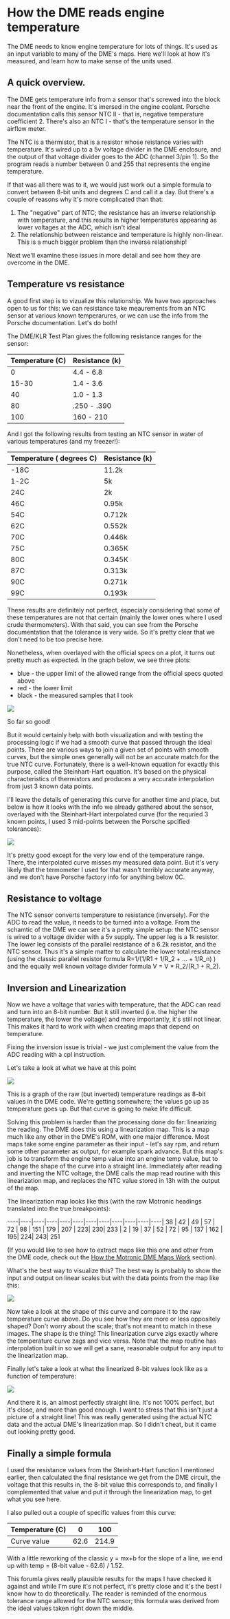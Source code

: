 # How the DME reads engine temperature

The DME needs to know engine temperature for lots of things. It's used as an input variable to many of the DME's maps. Here we'll look at how it's measured, and learn how to make sense of the units used. 

## A quick overview. 
The DME gets temperature info from a sensor that's screwed into the block near the front of the engine. It's imersed in the engine coolant. Porsche documentation calls this sensor NTC II - that is, negative temperature coefficient 2. There's also an NTC I - that's the temperature sensor in the airflow meter. 

The NTC is a thermistor, that is a resistor whose reistance varies with temperature. It's wired up to a 5v voltage divider in the DME enclosure, and the output of that voltage divider goes to the ADC (channel 3/pin 1). So the program reads a number between 0 and 255 that represents the engine temperature. 

If that was all there was to it, we would just work out a simple formula to convert between 8-bit units and degrees C and call it a day. But there's a couple of reasons why it's more complicated than that:

1. The "negative" part of NTC; the resistance has an inverse relationship with temperature, and this results in higher temperatures appearing as lower voltages at the ADC, which isn't ideal
2. The relationship between reistance and temperature is highly non-linear. This is a much bigger problem than the inverse relationship!

Next we'll examine these issues in more detail and see how they are overcome in the DME.

## Temperature vs resistance
A good first step is to vizualize this relationship. We have two approaches open to us for this: we can resistance take meaurements from an NTC sensor at various known temperarures, or we can use the info from the Porsche documentation. Let's do both!

The DME/KLR Test Plan gives the following resistance ranges for the sensor:

Temperature (C) | Resistance (k)
----------------|------------
0 | 4.4 - 6.8
15-30 | 1.4 - 3.6
40 | 1.0 - 1.3
80 | .250 - .390
100 | 160 - 210


And I got the following results from testing an NTC sensor in water of various temperatures (and my freezer!):

Temperature ( degrees C) | Resistance (k) 
-------------------------|------------
-18C | 11.2k
1-2C |  5k
24C | 2k
46C | 0.95k
54C | 0.712k
62C | 0.552k
70C | 0.446k
75C | 0.365K
80C | 0.345K
87C | 0.313k
90C | 0.271k
99C | 0.193k

These results are definitely not perfect, especialy considering that some of these temperatures are not that certain (mainly the lower ones where I used crude thermometers). With that said, you can see from the Porsche documentation that the tolerance is very wide. So it's pretty clear that we don't need to be too precise here. 

Nonetheless, when overlayed with the official specs on a plot, it turns out pretty much as expected. In the graph below, we see three plots:

* blue - the upper limit of the allowed range from the official specs quoted above
* red - the lower limit
* black - the measured samples that I took


![](images/dme_map_reading/measured_data_vs_ideal_2.png)

So far so good!

But it would certainly help with both visualization and with testing the processing logic if we had a smooth curve that passed through the ideal points. There are various ways to join a given set of points with smooth curves, but the simple ones generally will not be an accurate match for the true NTC curve. Fortunately, there is a well-known equation for exactly this purpose, called the Steinhart-Hart equation. It's based on the physical characteristics of thermistors and produces a very accurate interpolation from just 3 known data points. 

I'll leave the details of generating this curve for another time and place, but below is how it looks with the info we already gathered about the sensor, overlayed with the Steinhart-Hart interpolated curve (for the requried 3 known points, I used 3 mid-points between the Porsche spcified tolerances):

![](images/dme_map_reading/measured_data_vs_ideal_3.png)

It's pretty good except for the very low end of the temperature range. There, the interpolated curve misses my measured data point. But it's very likely that the termometer I used for that wasn't terribly accurate anyway, and we don't have Porsche factory info for anything below 0C. 

## Resistance to voltage

The NTC sensor converts temperature to resistance (inversely). For the ADC to read the value, it needs to be turned into a voltage. From the schamtic of the DME we can see it's a pretty simple setup: the NTC sensor is wired to a voltage divider with a 5v supply. The upper leg is a 1k resistor. The lower leg consists of the parallel resistance of a 6.2k resistor, and the NTC sensor. Thus it's a simple matter to calculate the lower total resistance (using the classic parallel resistor formula R=1/(1/R1 + 1/R_2 + ... + 1/R_n) ) and the equally well known voltage divider formula V = V * R_2/(R_1 + R_2).

## Inversion and Linearization 

Now we have a voltage that varies with temperature, that the ADC can read and turn into an 8-bit number. But it still inverted (i.e. the higher the temperature, the lower the voltage) and more importantly, it's still not linear. This makes it hard to work with when creating maps that depend on temperature. 

Fixing the inversion issue is trivial - we just complement the value from the ADC reading with a cpl instruction. 

Let's take a look at what we have at this point

![](images/dme_map_reading/raw_temperature_vs_8bit_values_1.png)

This is a graph of the raw (but inverted) temperature readings as 8-bit values in the DME code. We're getting somewhere; the values go up as temperature goes up. But that curve is going to make life difficult. 

Solving this problem is harder than the processing done do far: linearizing the reading. The DME does this using a linearization map. This is a map much like any other in the DME's ROM, with one major difference. Most maps take some engine parameter as their input - let's say rpm, and return some other parameter as output, for example spark advance. But this map's job is to transform the engine temp value into an engine temp value, but to change the shape of the curve into a straight line. Immediately after reading and inverting the NTC voltage, the DME calls the map read routine with this linearization map, and replaces the NTC value stored in 13h with the output of the map. 

The linearization map looks like this (with the raw Motronic headings translated into the true breakpoints):

----|----|----|----|----|----|----|----|----|----|----|----|
38 | 42 | 49 | 57 | 72 | 98 | 151 | 179 | 207 | 223| 230| 233 |
2 | 19 | 37 | 52 | 72 | 95 | 137 | 162 | 195| 224| 243| 251	 


(If you would like to see how to extract maps like this one and other from the DME code, check out the [How the Motronic DME Maps Work](dme_map_info.md) section).

What's the best way to visualize this? The best way is probably to show the input and output on linear scales but with the data points from the map like this:


![](images/dme_map_reading/ntc_linearization_map_1.png)


Now take a look at the shape of this curve and compare it to the raw temperature curve above. Do you see how they are more or less oppositely shaped? Don't worry about the scale; that's not meant to match in these images. The shape is the thing! This linearization curve zigs exactly where the temperature curve zags and vice versa. Note that the map routine has interpolation built in so we will get a sane, reasonable output for any input to the linearization map. 

Finally let's take a look at what the linearized 8-bit values look like as a function of temperature:

![](images/dme_map_reading/linearized_temperature_vs_8bit_values_1.png)


And there it is, an almost perfectly straight line. It's not 100% perfect, but it's close, and more than good enough. I want to stress that this isn't just a picture of a straight line! This was really generated using the actual NTC data and the actual DME's linearization map. So I didn't cheat, but it came out looking pretty good. 


## Finally a simple formula

I used the resistance values from the Steinhart-Hart function I mentioned earlier, then calculated the final resistance we get from the DME circuit, the voltage that this results in, the 8-bit value this corresponds to, and finally I complemented that value and put it through the linearization map, to get what you see here. 

I also pulled out a couple of specific values from this curve:

Temperature (C) | 0 | 100
----------------|---|----
Curve value | 62.6 | 214.9

With a little reworking of the classic y = mx+b for the slope of a line, we end up with temp = (8-bit value - 62.6) / 1.52. 

This forumla gives really plausible results for the maps I have checked it against and while I'm sure it's not perfect, it's pretty close and it's the best I know how to do theoretically. The reader is reminded of the enormous tolerance range allowed for the NTC sensor; this formula was derived from the ideal values taken right down the middle. 

